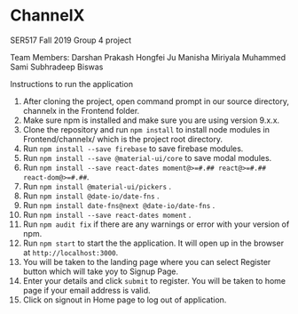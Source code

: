 # ChannelX
SER517 Fall 2019 Group 4 project

Team Members:
Darshan Prakash
Hongfei Ju
Manisha Miriyala
Muhammed Sami
Subhradeep Biswas

Instructions to run the application
1. After cloning the project, open command prompt in our source directory, channelx in the Frontend folder.
2. Make sure npm is installed and make sure you are using version 9.x.x.
3. Clone the repository and run ```npm install``` to install node modules in Frontend/channelx/ which is the project root directory.
4. Run ```npm install --save firebase``` to save firebase modules.
5. Run ```npm install --save @material-ui/core``` to save modal modules.
6. Run ```npm install --save react-dates moment@>=#.## react@>=#.## react-dom@>=#.##```.
7. Run ```npm install @material-ui/pickers``` .
8. Run ```npm install @date-io/date-fns``` .
9. Run ```npm install date-fns@next @date-io/date-fns``` .
10. Run ```npm install --save react-dates moment``` . 
11. Run ```npm audit fix``` if there are any warnings or error with your version of npm.
12. Run ```npm start``` to start the the application. It will open up in the browser at ```http://localhost:3000```.
13. You will be taken to the landing page where you can select Register button which will take yoy to Signup Page.
14. Enter your details and click ```submit``` to register. You will be taken to home page if your email address is valid.
15. Click on signout in Home page to log out of application.
